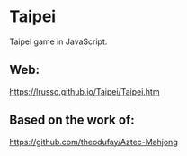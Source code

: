 # Taipei

Taipei game in JavaScript.

## Web:

https://lrusso.github.io/Taipei/Taipei.htm

## Based on the work of:

https://github.com/theodufay/Aztec-Mahjong
